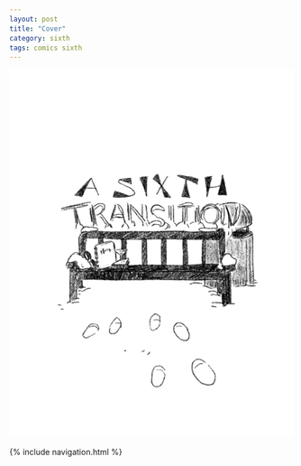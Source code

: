 ```yaml
---
layout: post
title: "Cover"
category: sixth
tags: comics sixth
---
```


![Cover](/assets/sixthtransition/0.png)

{% include navigation.html %}
